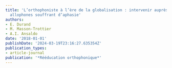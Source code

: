 ```yaml
---
title: 'L’orthophoniste à l’ère de la globalisation : intervenir auprès des populations
  allophones souffrant d’aphasie'
authors:
- E. Durand
- M. Masson-Trottier
- A.I. Ansaldo
date: '2018-01-01'
publishDate: '2024-03-19T23:16:27.635354Z'
publication_types:
- article-journal
publication: '*Rééducation orthophonique*'
---
```

